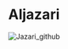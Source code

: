 # Aljazari
![Jazari_github](https://github.com/user-attachments/assets/c2092035-704c-42a7-87c5-893882a66ff1)

